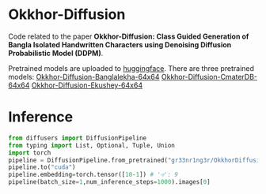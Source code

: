 # Okkhor-Diffusion
Code related to the paper **Okkhor-Diffusion: Class Guided Generation of Bangla Isolated Handwritten Characters using Denoising Diffusion Probabilistic Model (DDPM)**.

Pretrained models are uploaded to [huggingface](https://huggingface.co/gr33nr1ng3r/OkkhorDiffusion).
There are three pretrained models:
[Okkhor-Diffusion-Banglalekha-64x64]()
[Okkhor-Diffusion-CmaterDB-64x64]()
[Okkhor-Diffusion-Ekushey-64x64]()

# Inference

```py
from diffusers import DiffusionPipeline
from typing import List, Optional, Tuple, Union
import torch
pipeline = DiffusionPipeline.from_pretrained("gr33nr1ng3r/OkkhorDiffusion",custom_pipeline="gr33nr1ng3r/OkkhorDiffusion",embedding=torch.float16)
pipeline.to("cuda")
pipeline.embedding=torch.tensor([10-1]) # 'ও': 9
pipeline(batch_size=1,num_inference_steps=1000).images[0]

```

